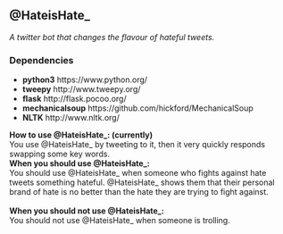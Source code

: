 <h2> @HateisHate_ </h2>
<i>A twitter bot that changes the flavour of hateful tweets.</i>
<h3>Dependencies</h3>
<ul>
	<li><b>python3</b> https://www.python.org/</li>
	<li><b>tweepy</b> http://www.tweepy.org/</li>
	<li><b>flask</b> http://flask.pocoo.org/</li>
	<li><b>mechanicalsoup</b> https://github.com/hickford/MechanicalSoup</li>
	<li><b>NLTK</b> http://www.nltk.org/</li>
</ul>
<b>How to use @HateisHate_: (currently)</b><br />
You use @HateisHate_ by tweeting to it, then it very quickly responds swapping some key words.<br />
<b>When you should use @HateisHate_:</b>
<br />
You should use @HateisHate_ when someone who fights against hate tweets something hateful. @HateisHate_ shows them that their personal brand of hate is no better than the hate they are trying to fight against.
<br />
<br />
<b>When you should not use @HateisHate_:</b>
<br />
You should not use @HateisHate_ when someone is trolling.
